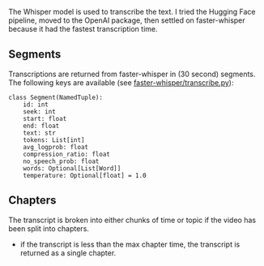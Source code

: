

The Whisper model is used to transcribe the text.  I tried the Hugging Face pipeline, moved to the OpenAI package, then settled on faster-whisper because it had the fastest transcription time.

## Segments
Transcriptions are returned from faster-whisper in (30 second) segments. The following keys are available (see [faster-whisper/transcribe.py](https://github.com/SYSTRAN/faster-whisper/blob/master/faster_whisper/transcribe.py)):

```
class Segment(NamedTuple):
    id: int
    seek: int
    start: float
    end: float
    text: str
    tokens: List[int]
    avg_logprob: float
    compression_ratio: float
    no_speech_prob: float
    words: Optional[List[Word]]
    temperature: Optional[float] = 1.0
```

## Chapters
The transcript is broken into either chunks of time or topic if the video has been split into chapters.


- if the transcript is less than the max chapter time, the transcript is returned as a single chapter.
